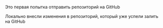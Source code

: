 Это первая попытка отправить репозиторий на GitHub

Локально внесли изменения в репозиторий, который уже успели залить на GitHub